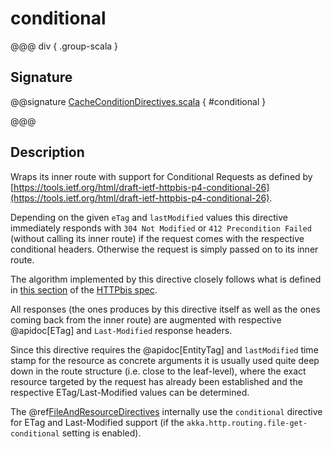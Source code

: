 # conditional

@@@ div { .group-scala }

## Signature

@@signature [CacheConditionDirectives.scala](/http/src/main/scala/org/apache/pekko/http/scaladsl/server/directives/CacheConditionDirectives.scala) { #conditional }

@@@

## Description

Wraps its inner route with support for Conditional Requests as defined
by [https://tools.ietf.org/html/draft-ietf-httpbis-p4-conditional-26](https://tools.ietf.org/html/draft-ietf-httpbis-p4-conditional-26).

Depending on the given `eTag` and `lastModified` values this directive immediately responds with
`304 Not Modified` or `412 Precondition Failed` (without calling its inner route) if the request comes with the
respective conditional headers. Otherwise the request is simply passed on to its inner route.

The algorithm implemented by this directive closely follows what is defined in [this section](https://tools.ietf.org/html/draft-ietf-httpbis-p4-conditional-26#section-6) of the
[HTTPbis spec](https://datatracker.ietf.org/wg/httpbis/documents/).

All responses (the ones produces by this directive itself as well as the ones coming back from the inner route) are
augmented with respective @apidoc[ETag] and `Last-Modified` response headers.

Since this directive requires the @apidoc[EntityTag] and `lastModified` time stamp for the resource as concrete arguments
it is usually used quite deep down in the route structure (i.e. close to the leaf-level), where the exact resource
targeted by the request has already been established and the respective ETag/Last-Modified values can be determined.

The @ref[FileAndResourceDirectives](../file-and-resource-directives/index.md) internally use the `conditional` directive for ETag and Last-Modified support
(if the `akka.http.routing.file-get-conditional` setting is enabled).
